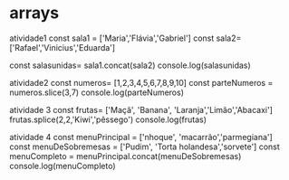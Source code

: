 # arrays
atividade1
const sala1 = ['Maria','Flávia','Gabriel']
const sala2=['Rafael','Vinicius','Eduarda']

const salasunidas= sala1.concat(sala2)
console.log(salasunidas)

atividade2
const numeros= [1,2,3,4,5,6,7,8,9,10]
const parteNumeros = numeros.slice(3,7)
console.log(parteNumeros)

atividade 3
const frutas= ['Maçã', 'Banana', 'Laranja','Limão','Abacaxi']
frutas.splice(2,2,'Kiwi','pêssego')
console.log(frutas)

atividade 4
const menuPrincipal = ['nhoque', 'macarrão','parmegiana']
const menuDeSobremesas = ['Pudim', 'Torta holandesa','sorvete']
const menuCompleto = menuPrincipal.concat(menuDeSobremesas)
console.log(menuCompleto)
